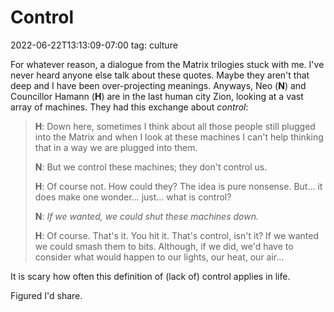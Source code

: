 # Control
2022-06-22T13:13:09-07:00
tag: culture

For whatever reason, a dialogue from the Matrix trilogies stuck with me. I've never heard anyone else talk
about these quotes. Maybe they aren't that deep and I have been over-projecting meanings. Anyways, Neo (**N**)
and Councillor Hamann (**H**) are in the last human city Zion, looking at a vast array of machines. They had
this exchange about _control_:

> **H**: Down here, sometimes I think about all those people still plugged into the Matrix and when I look at these machines I can't help thinking that in a way we are plugged into them.
>
> **N**: But we control these machines; they don't control us.
>
> **H**: Of course not. How could they? The idea is pure nonsense. But… it does make one wonder… just… what is control?
>
> **N**: _If we wanted, we could shut these machines down._
>
> **H**: Of course. That's it. You hit it. That's control, isn't it? If we wanted we could smash them to bits. Although, if we did, we'd have to consider what would happen to our lights, our heat, our air…

It is scary how often this definition of (lack of) control applies in life.

Figured I'd share.
